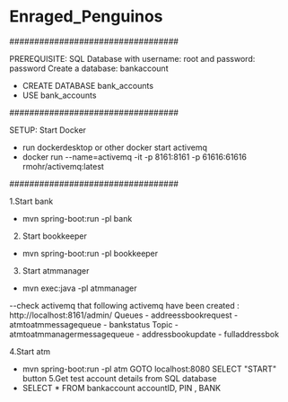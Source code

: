 # Enraged_Penguinos
##################################

PREREQUISITE:
SQL Database with username: root and password: password
Create a database: bankaccount
- CREATE DATABASE bank_accounts
- USE bank_accounts

##################################

SETUP:
Start Docker
- run dockerdesktop or other
docker start activemq
- docker run --name=activemq -it -p 8161:8161 -p 61616:61616 rmohr/activemq:latest

##################################

1.Start bank
- mvn spring-boot:run -pl bank
2. Start bookkeeper
- mvn spring-boot:run -pl bookkeeper
3. Start atmmanager
- mvn exec:java -pl atmmanager

--check activemq that following activemq have been created : http://localhost:8161/admin/
	Queues
	- addreessbookrequest
	- atmtoatmmessagequeue
	- bankstatus
	Topic
	- atmtoatmmanagermessagequeue
	- addressbookupdate
	- fulladdressbok

4.Start atm
- mvn spring-boot:run -pl atm
GOTO localhost:8080 SELECT "START" button
5.Get test account details from SQL database
- SELECT * FROM bankaccount
	accountID, PIN , BANK

